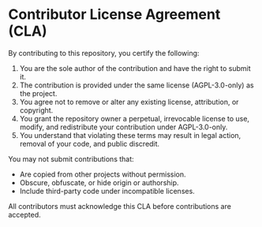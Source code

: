 # Contributor License Agreement (CLA)

By contributing to this repository, you certify the following:

1. You are the sole author of the contribution and have the right to submit it.
2. The contribution is provided under the same license (AGPL-3.0-only) as the project.
3. You agree not to remove or alter any existing license, attribution, or copyright.
4. You grant the repository owner a perpetual, irrevocable license to use, modify, and redistribute your contribution under AGPL-3.0-only.
5. You understand that violating these terms may result in legal action, removal of your code, and public discredit.

You may not submit contributions that:
- Are copied from other projects without permission.
- Obscure, obfuscate, or hide origin or authorship.
- Include third-party code under incompatible licenses.

All contributors must acknowledge this CLA before contributions are accepted.
